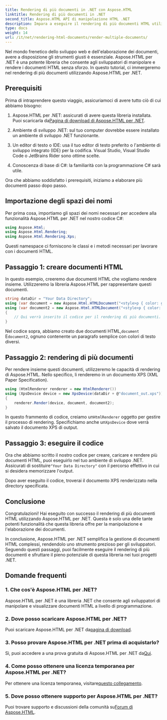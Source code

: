 ```yaml
---
title: Rendering di più documenti in .NET con Aspose.HTML
linktitle: Rendering di più documenti in .NET
second_title: Aspose.HTML API di manipolazione HTML .NET
description: Impara a eseguire il rendering di più documenti HTML utilizzando Aspose.HTML per .NET. Aumenta le tue capacità di elaborazione dei documenti con questa potente libreria.
type: docs
weight: 14
url: /it/net/rendering-html-documents/render-multiple-documents/
---
```

Nel mondo frenetico dello sviluppo web e dell'elaborazione dei documenti, avere a disposizione gli strumenti giusti è essenziale. Aspose.HTML per .NET è una potente libreria che consente agli sviluppatori di manipolare e rendere i documenti HTML senza sforzo. In questo tutorial, ci immergeremo nel rendering di più documenti utilizzando Aspose.HTML per .NET.

## Prerequisiti

Prima di intraprendere questo viaggio, assicuriamoci di avere tutto ciò di cui abbiamo bisogno:

1.  Aspose.HTML per .NET: assicurati di avere questa libreria installata. Puoi scaricarla da[Pagina di download di Aspose.HTML per .NET](https://releases.aspose.com/html/net/).

2. Ambiente di sviluppo .NET: sul tuo computer dovrebbe essere installato un ambiente di sviluppo .NET funzionante.

3. Un editor di testo o IDE: usa il tuo editor di testo preferito o l'ambiente di sviluppo integrato (IDE) per la codifica. Visual Studio, Visual Studio Code o JetBrains Rider sono ottime scelte.

4. Conoscenza di base di C#: la familiarità con la programmazione C# sarà utile.

Ora che abbiamo soddisfatto i prerequisiti, iniziamo a elaborare più documenti passo dopo passo.

## Importazione degli spazi dei nomi

Per prima cosa, importiamo gli spazi dei nomi necessari per accedere alla funzionalità Aspose.HTML per .NET nel nostro codice C#:

```csharp
using Aspose.Html;
using Aspose.Html.Rendering;
using Aspose.Html.Rendering.Xps;
```

Questi namespace ci forniscono le classi e i metodi necessari per lavorare con i documenti HTML.

## Passaggio 1: creare documenti HTML

In questo esempio, creeremo due documenti HTML che vogliamo rendere insieme. Utilizzeremo la libreria Aspose.HTML per rappresentare questi documenti.

```csharp
string dataDir = "Your Data Directory";
using (var document = new Aspose.Html.HTMLDocument("<style>p { color: green; }</style><p>my first paragraph</p>", @"c:\work\"))
using (var document2 = new Aspose.Html.HTMLDocument("<style>p { color: blue; }</style><p>my first paragraph</p>", @"c:\work\"))
{
    // Qui verrà inserito il codice per il rendering di più documenti.
}
```

Nel codice sopra, abbiamo creato due documenti HTML,`document` E`document2`, ognuno contenente un paragrafo semplice con colori di testo diversi.

## Passaggio 2: rendering di più documenti

Per rendere insieme questi documenti, utilizzeremo le capacità di rendering di Aspose.HTML. Nello specifico, li renderemo in un documento XPS (XML Paper Specification).

```csharp
using (HtmlRenderer renderer = new HtmlRenderer())
using (XpsDevice device = new XpsDevice(dataDir + @"document_out.xps"))
{
    renderer.Render(device, document, document2);
}
```

 In questo frammento di codice, creiamo un`HtmlRenderer` oggetto per gestire il processo di rendering. Specifichiamo anche un`XpsDevice` dove verrà salvato il documento XPS di output.

## Passaggio 3: eseguire il codice

 Ora che abbiamo scritto il nostro codice per creare, caricare e rendere più documenti HTML, puoi eseguirlo nel tuo ambiente di sviluppo .NET. Assicurati di sostituire`"Your Data Directory"` con il percorso effettivo in cui si desidera memorizzare l'output.

Dopo aver eseguito il codice, troverai il documento XPS renderizzato nella directory specificata.

## Conclusione
Congratulazioni! Hai eseguito con successo il rendering di più documenti HTML utilizzando Aspose.HTML per .NET. Questa è solo una delle tante potenti funzionalità che questa libreria offre per la manipolazione e l'elaborazione dei documenti.

In conclusione, Aspose.HTML per .NET semplifica la gestione di documenti HTML complessi, rendendolo uno strumento prezioso per gli sviluppatori. Seguendo questi passaggi, puoi facilmente eseguire il rendering di più documenti e sfruttare il pieno potenziale di questa libreria nei tuoi progetti .NET.

## Domande frequenti

### 1. Che cos'è Aspose.HTML per .NET?
Aspose.HTML per .NET è una libreria .NET che consente agli sviluppatori di manipolare e visualizzare documenti HTML a livello di programmazione.

### 2. Dove posso scaricare Aspose.HTML per .NET?
 Puoi scaricare Aspose.HTML per .NET da[pagina di download](https://releases.aspose.com/html/net/).

### 3. Posso provare Aspose.HTML per .NET prima di acquistarlo?
 Sì, puoi accedere a una prova gratuita di Aspose.HTML per .NET da[Qui](https://releases.aspose.com/).

### 4. Come posso ottenere una licenza temporanea per Aspose.HTML per .NET?
 Per ottenere una licenza temporanea, visitare[questo collegamento](https://purchase.aspose.com/temporary-license/).

### 5. Dove posso ottenere supporto per Aspose.HTML per .NET?
 Puoi trovare supporto e discussioni della comunità su[Forum di Aspose.HTML](https://forum.aspose.com/).
